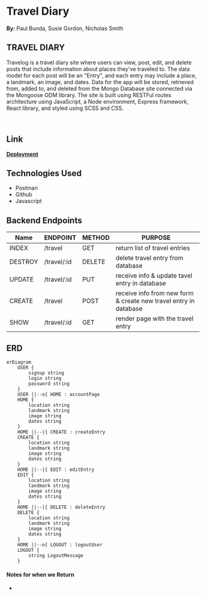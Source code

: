 # Travel Diary 
**By:** Paul Bunda, Susie Gordon, Nicholas Smith

## TRAVEL DIARY
Travelog is a travel diary site where users can view, post, edit, and delete posts that include information about places they've traveled to. The data model for each post will be an "Entry", and each entry may include a place, a landmark, an image, and dates. Data for the app will be stored, retrieved from, added to, and deleted from the Mongo Database site connected via the Mongoose ODM library. The site is built using RESTFul routes architecture using JavaScript, a Node environment, Express framework, React library, and styled using SCSS and CSS.

</br>

## Link
[**Deployment**](https://groupproject-travel.onrender.com/)
</br>

## Technologies Used
- Postman
- Github
- Javascript

## Backend Endpoints

| Name | ENDPOINT | METHOD | PURPOSE |
|------|----------|--------|---------|
|INDEX| /travel | GET | return list of travel entries|
|DESTROY| /travel/:id | DELETE | delete travel entry from database |
|UPDATE| /travel/:id | PUT | receive info & update tavel entry in database |
|CREATE| /travel | POST | receive info from new form & create new travel entry in database |
|SHOW| /travel/:id | GET | render page with the travel entry|

## ERD

``` mermaid
erDiagram
    USER {
        signup string
        login string 
        password string 
    }
    USER ||--o{ HOME : accountPage
    HOME {
        location string 
        landmark string 
        image string 
        dates string 
    }
    HOME ||--|{ CREATE : createEntry
    CREATE {
        location string 
        landmark string 
        image string 
        dates string 
    }
    HOME ||--|{ EDIT : editEntry
    EDIT {
        location string 
        landmark string 
        image string 
        dates string 
    }
    HOME ||--|{ DELETE : deleteEntry
    DELETE {
        location string 
        landmark string 
        image string 
        dates string 
    }
    HOME ||--o{ LOGOUT : logoutUser
    LOGOUT {
        string LogoutMessage
    }
```

#### Notes for when we Return
- 
